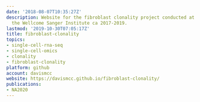 ```yaml
---
date: '2018-08-07T10:35:27Z'
description: Website for the fibroblast clonality project conducted at EMBL-EBI and
  the Wellcome Sanger Institute ca 2017-2019.
lastmod: '2019-10-30T07:05:17Z'
title: fibroblast-clonality
topics:
- single-cell-rna-seq
- single-cell-omics
- clonality
- fibroblast-clonality
platform: github
account: davismcc
website: https://davismcc.github.io/fibroblast-clonality/
publications:
- NA2020
---
```


